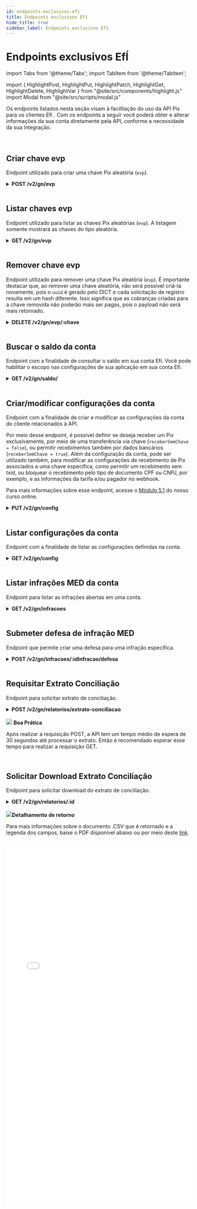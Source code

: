 ```yaml
---
id: endpoints-exclusivos-efi
title: Endpoints exclusivos Efí
hide_title: true
sidebar_label: Endpoints exclusivos Efí
---
```

<h1 className="titulo">Endpoints exclusivos EfÍ</h1>
<div className="conteudo">

import Tabs from '@theme/Tabs';
import TabItem from '@theme/TabItem';


import { HighlightPost, HighlightPut, HighlightPatch, HighlightGet, HighlightDelete, HighlightVar } from "@site/src/components/highlight.js"
import Modal from "@site/src/scripts/modal.js" 

<!-- Embedding React components with MDX -->
<!-- fontWeight: 'bold', -->

<div className="subtitulo">
Os endpoints listados nesta seção visam à facilitação do uso da API Pix para os clientes Efí . Com os endpoints a seguir você poderá obter e alterar informações da sua conta diretamente pela API, conforme a necessidade da sua integração.

</div>

<br/>
<br/>

  ## Criar chave evp

Endpoint utilizado para criar uma chave Pix aleatória (<code>evp</code>).

<div className="post">
<details className="col-100">
  <summary>
    <b><HighlightPost>POST</HighlightPost> /v2/gn/evp</b>
  </summary>
      <div className="post-div"> 
          <div className="left">
            Requer autorização para o escopo: <code>gn.pix.evp.write</code> 
          </div>
      </div>
      <br/> <br/>
      <p><b>Requisição</b></p>
     
      
   A requisição enviada para esse endpoint não precisa de um body, apenas os cabeçalhos de autorização OAuth e o certificado da conta, assim como os endpoints anteriores.
    <br/> <br/> 
        
  <b>Respostas</b>

  <br/> 

  As respostas abaixo representam Sucesso(201) e Falhas/erros do consumo.
  <Tabs
    defaultValue="saida"
    values={[
      { label: '🟢 201', value: 'saida', },
      { label: '🔴 400', value: '400', },
      { label: '🔴 500', value: '500', },
    ]}>
  <TabItem value="saida">

  ```json
  {
    "chave": "345e4568-e89b-12d3-a456-006655440001"
  }
  ```
  </TabItem>
  <TabItem value="400">

  ```json
  {
    "nome": "limite_criacao_chave_atingido",
    "mensagem": "O limite de criação de chaves foi atingido"
  }
  ```
  </TabItem>

  <TabItem value="500">

  ```json
  {
    "nome": "erro_aplicacao",
    "mensagem": "Ocorreu um erro ao solicitar a criação da chave"
  }
  ```
  </TabItem>
  
  </Tabs>

</details>

</div>

<br/>

  ## Listar chaves evp

Endpoint utilizado para listar as chaves Pix aleatórias (<code>evp</code>). A listagem somente mostrará as chaves do tipo aleatória.

  <div className="get">
<details className="col-100">
  <summary>
    <b><HighlightGet>GET</HighlightGet> /v2/gn/evp</b>
  </summary>
      <div className="get-div"> 
          <div className="left">
            Requer autorização para o escopo: <code>gn.pix.evp.read</code> 
          </div>
      </div>
      <br/> <br/>

  <p><b>Requisição</b></p> 
  A requisição enviada para esse endpoint não precisa de um body, apenas os cabeçalhos de autorização OAuth e o certificado da conta, assim como os endpoints anteriores.<br/> <br/>

  <b>Respostas</b>

  <br/> 

  As respostas abaixo representam Sucesso(200) e Falhas/erros do consumo.
  <Tabs
    defaultValue="saida"
    values={[
      { label: '🟢 200', value: 'saida', },
      { label: '🔴 500', value: '500', },
    ]}>
  <TabItem value="saida">

  ```json
{
    "chaves": [
      "355e4568-e89b-1243-a456-006655440001",
      "133e4568-e89b-1243-a456-006655440000"
    ]
}
  ``` 
  </TabItem>
  
  <TabItem value="500">

  ```json
  {
    "nome": "erro_aplicacao",
    "mensagem": "Ocorreu um erro ao buscar as chaves"
  }
  ```
  </TabItem>
  </Tabs>

</details>
</div> 

<br/>

  ## Remover chave evp
Endpoint utilizado para remover uma chave Pix aleatória (<code>evp</code>). É importante destacar que, ao remover uma chave aleatória, não será possível criá-la novamente, pois o <code>uuid</code> é gerado pelo DICT e cada solicitação de registro resulta em um hash diferente. Isso significa que as cobranças criadas para a chave removida não poderão mais ser pagas, pois o payload não será mais retornado.

<div className="delete">
<details className="col-100">
  <summary>
    <b><HighlightDelete>DELETE</HighlightDelete> /v2/gn/evp/<HighlightVar>:chave</HighlightVar></b>
 </summary>
        <div className="delete-div"> 
            <div className="left">
                Requer autorização para o escopo: <code>gn.pix.evp.write</code> 
              </div>
            <div className="right">
            <Modal filename="/markdown/pix/efi/Remover_chave.md" />
            </div>
        </div>
      <br/> <br/>


  <b>Respostas</b>

  <br/> 

  As respostas abaixo representam Sucesso(200) e Falhas/erros do consumo.
  <Tabs
    defaultValue="saida"
    values={[
      { label: '🟢 200', value: 'saida', },
      { label: '🔴 400', value: '400', },
      { label: '🔴 500', value: '500', },
    ]}>
  <TabItem value="saida">

  ```json
  Chave aleatória removida.
  ``` 
  </TabItem>
  <TabItem value="400">

  ```json
{
    "nome": "chave_nao_encontrada",
    "mensagem": "A chave informada não foi encontrada"
}
  ```
 </TabItem>
   <TabItem value="500">

  ```json
{
    "nome": "erro_aplicacao",
    "mensagem": "Ocorreu um erro ao solicitar a exclusão da chave"
}
  ```
 </TabItem>
  </Tabs>

</details>
</div>

<br/>

  ## Buscar o saldo da conta 

Endpoint com a finalidade de consultar o saldo em sua conta Efí. Você pode habilitar o escopo nas configurações de sua aplicação em sua conta Efí.

  <div className="get">
<details className="col-100">
  <summary>
    <b><HighlightGet>GET</HighlightGet> /v2/gn/saldo/</b>
  </summary>
      <div className="get-div"> 
          <div className="left">
            Requer autorização para o escopo: <code>gn.balance.read</code> 
          </div>
          <div className="right">
         <Modal filename="/markdown/pix/efi/Buscar_saldo.md" />
          </div>
      </div>
      <br/> <br/>

  <p><b>Requisição</b></p> 
  A requisição enviada para esse endpoint não precisa de um <em>body</em>, com a opção de informar o parâmetro <code>bloqueios</code> igual a <code>true</code> ou <code>false</code>, como exibido no trecho de código abaixo. Esse parâmetro exibe ou não, os saldos bloqueados por MED ou ação judicial.<br/> <br/>

  <code>/v2/gn/saldo?bloqueios=true</code><br/> <br/>


  <b>Respostas</b>

  <br/> 

  As respostas abaixo representam Sucesso(200) e Falhas/erros do consumo.
  <Tabs
    defaultValue="saida"
    values={[
      { label: '🟢 200', value: 'saida', },
      { label: '🟢 200', value: '200', },
      { label: '🔴 500', value: '500', },
    ]}>
  <TabItem value="saida">

  ```json
  //Bloqueios = true
{
    "saldo": "100.00",
    "bloqueios": {
      "judicial": "0.00",
      "med": "0.00",
      "total": "0.00"
    }
}
  ``` 
  </TabItem>

  <TabItem value="200">

  ```json
//Bloqueios = false
{
   "saldo": "100.00"
}
  ``` 
  </TabItem>

  
  <TabItem value="500">

  ```json
  {
    "nome": "erro_aplicacao",
    "mensagem": "Ocorreu um erro ao solicitar o saldo da conta"
  }
  ```
  </TabItem>
  </Tabs>

</details>
</div> 

<br/>

## Criar/modificar configurações da conta 

Endpoint com a finalidade de criar e modificar as configurações da conta do cliente relacionados à API. 

Por meio desse endpoint, é possível definir se deseja receber um Pix exclusivamente, por meio de uma transferência via chave (<code>receberSemChave = false</code>), ou permitir recebimentos também por dados bancários (<code>receberSemChave = true</code>). Além da configuração da conta, pode ser utilizado também, para modificar as configurações de recebimento de Pix associados a uma chave específica, como permitir um recebimento sem txid, ou bloquear o recebimento pelo tipo de documento CPF ou CNPJ, por exemplo, e as informações da tarifa e/ou pagador no webhook.

Para mais informações sobre esse endpoint, acesse o <a href="https://youtu.be/b5vbjQNdrCE?list=PLRqvcUTH2VsWufBmzOdTVeLEOTGrPNoiu&t=105" target="_blank">Módulo 5.1</a> do nosso curso online.


  <div className="put">
<details className="col-100">
  <summary>
    <b><HighlightPut>PUT</HighlightPut> /v2/gn/config</b>
  </summary>
      <div className="put-div"> 
          <div className="left">
            Requer autorização para o escopo: <code>gn.settings.write</code> 
          </div>
          <div className="right">
         <Modal filename="/markdown/pix/efi/Configurar_conta.md" />
          </div>
      </div>
      <br/> <br/>
      <p><b>Requisição</b></p>
       <Tabs
    defaultValue="exemplo"
    values={[
    { label: 'Exemplo', value: 'exemplo', },
    ]}>
    
  <TabItem value="exemplo">

  ```json
{
    "pix": {
        "receberSemChave": true,
        "chaves": {
            "355e4568-e89b-1243-a456-006655440001": {
                "recebimento": {
                    "txidObrigatorio": false,
                    "recusarTipoPessoa": "PF",
                    "qrCodeEstatico": {
                        "recusarTodos": false
                    },
                    "webhook": {
                        "notificacao": {
                            "tarifa": true,
                            "pagador": true
                        },
                        "notificar": {
                            "pixSemTxid": true
                        }
                    }
                },
                "envio": {
                    "webhook": {
                        "notificacao": {
                            "tarifa": true,
                            "favorecido": true
                        }
                    }
                }
            }
        }
    }
}
  ``` 
  </TabItem>
  </Tabs>


  <br/>
        
  <b>Respostas</b>

  <br/> 

  As respostas abaixo representam Sucesso(204) e Falhas/erros do consumo.
  <Tabs
    defaultValue="saida"
    values={[
      {label: '🟢 204', value: 'saida', },
      { label: '🔴 400', value: '400', },
      { label: '🔴 500', value: '500', },
    ]}>
  <TabItem value="saida">

  ```json
  Configurações criados / modificadas
  ```
  </TabItem>
  <TabItem value="400">

  ```json
{
    "nome": "erro_aplicacao",
    "mensagem": "Ocorreu um erro ao buscar as configurações da conta"
}
  ```
  </TabItem>
    <TabItem value="500">

  ```json
{
    "nome": "erro_aplicacao",
    "mensagem": "Ocorreu um erro ao validar a chave"
}
  ```
  </TabItem>
  </Tabs>

</details>

</div>

<br/>


  ## Listar configurações da conta 

  Endpoint com a finalidade de listar as configurações definidas na conta.

  <div className="get">
<details className="col-100">
  <summary>
    <b><HighlightGet>GET</HighlightGet> /v2/gn/config</b>
  </summary>
      <div className="get-div"> 
          <div className="left">
            Requer autorização para o escopo: <code>gn.settings.read</code> 
          </div>
      </div>
      <br/> <br/>

  <p><b>Requisição</b></p> 
  A requisição enviada para esse endpoint não precisa de um <em>body</em>, apenas os cabeçalhos de autorização OAuth e o certificado da conta, assim como os endpoints anteriores.

  <b>Respostas</b>

  <br/> 

  As respostas abaixo representam Sucesso(200) do consumo.
  <Tabs
    defaultValue="saida"
    values={[
      { label: '🟢 200', value: 'saida', },
    ]}>
  <TabItem value="saida">

  ```json
{
    "pix": {
      "receberSemChave": true,
      "chaves": {
        "355e4568-e89b-1243-a456-006655440001": {
          "recebimento": {
            "txidObrigatorio": true,
            "recusarTipoPessoa": "PF",
            "qrCodeEstatico": {
                "recusarTodos": false
            }
          }
        }
      }
    }
}
  ``` 
  </TabItem>
  </Tabs>

</details>
</div> 

<br/>

## Listar infrações MED da conta

Endpoint para listar as infrações abertas em uma conta.

<!-- Método GET -->
<div className="get">
<details className="col-100">
  <summary>
    <b><HighlightGet>GET</HighlightGet> /v2/gn/infracoes</b>
  </summary>
      <div className="get-div"> 
          <div className="left">
            Requer autorização para o escopo: <code>gn.infractions.read</code> 
          </div>
          <div className="right">
          <Modal filename="/markdown/pix/med/Listar_med.md" />
          </div>
      </div>
      <br/> <br/>
  <p><b>Requisição</b></p>
  O trecho de código abaixo ilustra o consumo do endpoint em uma requisição com o mínimo de parâmetros possível (o intervalo de datas <code>inicio</code> e <code>fim</code>) e o formato em que esses parâmetros devem ser repassados.

<br/>
<br/>

  <code>
  /v2/gn/infracoes?inicio=2020-10-22T00:00:000Z&fim=2023-12-30T23:00:000Z
 </code>

  <br/>    
   <br/>

  <b>Respostas</b>

  <br/> 

  As respostas abaixo representam Sucesso(200) e Falhas/erros do consumo.
  <Tabs
    defaultValue="saida"
    values={[
      { label: '🟢 200', value: 'saida', },
      { label: '🔴 400', value: '400', },
      { label: '🔴 403', value: '403', },
      { label: '🔴 500', value: '500', },
    ]}>
  <TabItem value="saida">

  ```json
{
  
    "parametros":{
      "inicio":"2023-11-22T16:01:35Z",
      "fim":"2023-12-22T16:01:35Z",
      "paginacao":{
         "paginaAtual":0,
         "itensPorPagina":10,
         "quantidadeDePaginas":2,
         "quantidadeTotalDeItens":20
      }
    },
    "infracoes":[
      {
        "idInfracao":"8ad75c93-6150-422c-929e-822f361c7a6b",
        "endToEndId":"E09089356202312181249APId91a6304",
        "protocolo":"1313",
        "dataTransacao":"2023-12-22T16:01:35Z",
        "valor":"100",
        "chave": "chavepix@email.com", //OPCIONAL
        "status": "ABERTA", //ENUM["ABERTA", "ACEITA", "CANCELADA_EFI", "CANCELADA_EFI", "EM_DEFESA", "REJEITADA"]"razao":"Solicitacao de devolução",
        "tipoSituacao": "golpe", //OPCIONAL. ENUM["golpe", "aquisição da conta", "coerção", "acesso fraudulento", "outro", "desconhecido"]
        "tipoFraude": "aplicativo fraudulento", //OPCIONAL.
        "comentario": "Transação feita através de Qrcode falso em boleto", //OPCIONAL
        "defesa": "Comentario de defesa", //OPCIONAL 
        "justificativaAnalista": "Não foi identificado a fraude", //OPCIONAL
        "identificadorTicket":[
            94,
            95
        ],
        "dadosAnalise":{
            "abertura":"2023-12-22T16:01:35Z",
            "prazoFinalizacao":"2023-12-22T16:01:35Z",
            "recebimentoDefesa": "2023-12-22T16:01:35Z", //OPCIONAL 
            "finalizacao": "2023-12-22T16:01:35Z" //OPCIONAL
        },
        "origem":{
            "nomeParticipante":"BANCO XYZ",
            "conta":"10001",
            "nome":"Fulano de Tal",
            "documento":"800000000000000"
        },
        "destino":{
            "nomeParticipante":"Efí S/A",
            "conta":"10001",
            "nome":"Fulano de Tal",
            "documento":"800000000000000"
        },
        "criadoEm":"2023-12-22T16:01:35Z",
        "atualizadoEm":"2023-12-22T16:01:35Z"
      }
    ]
}
  ``` 
  </TabItem>

  <TabItem value="400">

  ```json
{
    "type": "https://pix.bcb.gov.br/api/v2/error/InfracoesConsultaInvalida",
    "title": "Consulta Inválida",
    "status": 400,
    "detail": "Os parâmetros de consulta não respeitam o schema ou não fazem sentido semanticamente.",
    "violacoes":[
      {
        "razao": "Algum dos parâmetros informados para a consulta não respeita o schema.",
        "propriedade": "infracoes.query.inicio" //O campo pode alterar de acordo com o campo informado errado
      }
    ]
}
  ```
  </TabItem>
<TabItem value="403">

  ```json
{
    "error": "insufficient_scope", 
    "error_description": "Access token has insufficient scope"
}
  ```
 </TabItem>
   <TabItem value="500">

  ```json
{
    "type": "https://pix.bcb.gov.br/api/v2/error/InfracaoErroInterno", 
    "title": "Erro Interno", 
    "status": 500, 
    "detail": "Ocorreu um erro interno ao obter a listagem de infrações."
}

OU

{
    "type": "https://pix.bcb.gov.br/api/v2/error/InfracaoErroInterno", 
    "title": "Erro Interno", 
    "status": 500, 
    "detail": "Funcionalidade desabilitada em ambiente de homologação."
}
  ```
  </TabItem>
  </Tabs>

</details>
</div> 
<br/>

 ## Submeter defesa de infração MED
Endpoint que permite criar uma defesa para uma infração específica.

<!-- Método POST -->
<div className="post">
<details className="col-100">
  <summary>
    <b><HighlightPost>POST</HighlightPost> /v2/gn/infracoes/<HighlightVar>:idInfracao</HighlightVar>/defesa</b>
  </summary>
      <div className="post-div"> 
          <div className="left">
            Requer autorização para o escopo: <code>gn.infractions.write</code> 
          </div>
          <div className="right">
          <Modal filename="/markdown/pix/med/criar_defesa.md" />
          </div>
      </div>
      <br/> <br/>
      <p><p><b>Requisição</b></p></p>
     
  <Tabs
    defaultValue="exemplo"
    values={[
    { label: 'Exemplo', value: 'exemplo', },
    ]}>
    
  <TabItem value="exemplo">

  ```json
  {
    "analise": "aceito",
    "justificativa": "Justificativa"
  }
  ``` 
  </TabItem>
  
  </Tabs>


  <br/>   
        
  <b>Respostas</b>

  <br/> 

  As respostas abaixo representam Sucesso(201) e Falhas/erros do consumo.
  <Tabs
    defaultValue="saida"
    values={[
      { label: '🟢 201', value: 'saida', },
      { label: '🔴 400', value: '400', },
      { label: '🔴 403', value: '403', },
      { label: '🔴 404', value: '404', },
      { label: '🔴 409', value: '409', },
      { label: '🔴 422', value: '422', },
      { label: '🔴 500', value: '500', },
    ]}>
  <TabItem value="saida">

  ```json
  Defesa de infração MED criada
  ```
  </TabItem>
  <TabItem value="400">

  ```json
  { 
    "type": "https://pix.bcb.gov.br/api/v2/error/InfracoesConsultaInvalida",
    "title": "Consulta Inválida",
    "status": 400,
    "detail": "A requisição que busca apresentar uma defesa de infração não respeita o schema ou está semanticamente errada.",
    "violacoes":[
      {
        "razao": "Algum dos parâmetros informados não respeita o schema.", // O campo pode alterar de acordo com o campo informado errado
        "propriedade": "infracoes.params.idInfracao" // O campo pode alterar de acordo com o campo informado errado
      }
    ]
  }
  ```
  </TabItem>
  <TabItem value="403">

  ```json
  { 
    "error": "insufficient_scope", 
    "error_description": "Access token has insufficient scope" 
  }
  ```
  </TabItem>
  <TabItem value="404">

  ```json
  { 
    "type": "https://pix.bcb.gov.br/api/v2/error/InfracaoNaoEncontrada", 
    "title": "Não Encontrado", 
    "status": 404, 
    "detail": "Infração não encontrada." 
  }
  ```
  </TabItem>
  <TabItem value="409">

  ```json
  { 
    "type": "https://pix.bcb.gov.br/api/v2/error/InfracaoOperacaoInvalida",
    "title": "Operação Inválida",
    "status": 409,
    "detail": "A requisição que busca apresentar uma defesa de infração não respeita o schema ou está semanticamente errada.",
    "violacoes":[
      {
        "razao": "A defesa para essa infração já foi criada.",
        "propriedade": "body.infractionId"
      }
    ] 
  }

  OU

  { 
    "type": "https://pix.bcb.gov.br/api/v2/error/InfracaoOperacaoInvalida",
    "title": "Operação Inválida",
    "status": 409,
    "detail": "A requisição que busca apresentar uma defesa de infração não respeita o schema ou está semanticamente errada.",
    "violacoes":[
      {
        "razao": "O documento da infração não é o mesmo utilizado na criação da defesa.",
        "propriedade": "body.infractionId"
      }
    ] 
  }
  ```
  </TabItem>
  <TabItem value="422">

  ```json
  { 
    "type": "https://pix.bcb.gov.br/api/v2/error/InfracaoOperacaoInvalida", 
    "title": "Operação Inválida", 
    "status": 422, 
    "detail": "A requisição que busca apresentar uma defesa de infração não respeita o schema ou está semanticamente errada.", 
    "violacoes": [ 
      { 
        "razao": "O prazo para defesa foi excedido.", 
        "propriedade": "body.infractionId" 
      } 
    ]
  }
  ```
  </TabItem>
  <TabItem value="500">

  ```json
  { 
    "type": "https://pix.bcb.gov.br/api/v2/error/InfracaoErroInterno", 
    "title": "Erro Interno", 
    "status": 500, 
    "detail": "Ocorreu um erro interno ao processar a requisição de defesa da infração."
  }

  OU

  { 
    "type": "https://pix.bcb.gov.br/api/v2/error/InfracaoErroInterno", 
    "title": "Erro Interno", 
    "status": 500, 
    "detail": "Funcionalidade desabilitada em ambiente de homologação."
  }
  ```
  </TabItem>
  </Tabs>

</details>

</div>

<br/>

  ## Requisitar Extrato Conciliação
Endpoint para solicitar extrato de conciliação.
  <div className="post">
<details className="col-100">
  <summary>
    <b><HighlightPost>POST</HighlightPost> /v2/gn/relatorios/extrato-conciliacao</b>
  </summary>
      <div className="post-div"> 
          <div className="left">
            Requer autorização para o escopo: <code>gn.reports.write</code> 
          </div>
          <div className="right">
         <Modal filename="/markdown/pix/efi/Requisitar_extrato.md" />
          </div>
      </div>
      <br/> <br/>
      <p><b>Requisição</b></p>
       <br/> 
    <Tabs
    defaultValue="exemplo1"
    values={[
    { label: 'Exemplo 1', value: 'exemplo1', },
    { label: 'Exemplo 2', value: 'exemplo2', },
    ]}>
    
  <TabItem value="exemplo1">

  ```json
{
    "dataMovimento": "2023-12-15",
    "tipoRegistros": {
      "pixRecebido": true,
      "pixEnviadoChave": true,
      "pixEnviadoDadosBancarios": true,
      "estornoPixEnviado": true,
      "pixDevolucaoEnviada": true,
      "pixDevolucaoRecebida": true,
      "tarifaPixEnviado": true,
      "tarifaPixRecebido": true,
      "estornoTarifaPixEnviado": true,
      "saldoDiaAnterior": true,
      "saldoDia": true,
      "transferenciaEnviada": true,
      "transferenciaRecebida": true,
      "estornoTransferenciaEnviada": true,
      "tarifaTransferenciaEnviada": true,
      "estornoTarifaTransferenciaEnviada": true,
      "estornoTarifaPixRecebido": true
    }
}
  ``` 
  </TabItem>
  <TabItem value="exemplo2">

  ```json
{
    "dataMovimento": "2022-04-24",
    "tipoRegistros": {
      "pixRecebido": true
    }
}
  ```
  </TabItem>
  </Tabs>
<br/>
        
  <b>Respostas</b>

  <br/> 

  As respostas abaixo representam Sucesso(201) e Falhas/erros do consumo.
  <Tabs
    defaultValue="saida"
    values={[
      { label: '🟢 202', value: 'saida', },
      { label: '🔴 400', value: '400', },
      { label: '🔴 400', value: 'not-found', },
      { label: '🔴 500', value: '500', },
    ]}>
  <TabItem value="saida">

  ```json
{
    "id": "3d0ca315-aff9–4fc2-be61–3b76b9a2d798",
    "dataSolicitacao": "“2022-02-14T14:42:51.013Z",
    "status": "AGUARDANDO_PROCESSAMENTO"
}
  ```
  </TabItem>
  <TabItem value="400">

  ```json
{
    "type": "https://api-pix.gerencianet.com.br/v2/gn/ExtratoConciliacaoConsultaInvalida",
    "title": "Consulta inválida",
    "status": 400,
    "detail": "Os parâmetros de consulta não respeitam o schema ou não fazem sentido semanticamente",
    "violacoes": [
      {
      "razao": "não são permitidas propriedades adicionais",
      "propriedade": ".body.parametros"
      },
      {
      "razao": "deve ter a propriedade obrigatória dataMovimento",
      "propriedade": ".body"
      }
    ]
}
  ```
  </TabItem>

  <TabItem value="not-found">

  ```json
{
    "type": "https://api-pix.gerencianet.com.br/v2/gn/ExtratoConciliacaoConsultaInvalida",
    "title": "Consulta inválida",
    "status": 400,
    "detail": "A data do extrato de conciliação deve ser anterior à data corrente"
}
  ```
  </TabItem>

  <TabItem value="500">

  ```json
{
    "type": "https://api-pix.gerencianet.com.br/v2/gn/ErroInterno",
    "title": "Erro Interno",
    "status": 500,
    "detail": "Ocorreu um erro interno ao processar a requisição"
}
  ```
  </TabItem>
  
  </Tabs>
<br/>

  <b>Tipos de status retornado no body:</b>
  <br/><br/>
<ul>
<li>AGUARDANDO_PROCESSAMENTO: esse status indica que a solicitação de extrato foi recebida com sucesso e está na fila aguardando para iniciar o processamento;</li>
<li>EM_PROCESSAMENTO: esse status indica que a geração do arquivo foi iniciada e está em etapa de processamento dos dados;</li>
<li>CONCLUIDO: esse status indica que um extrato com os mesmos parâmetros foi solicitado anteriormente e um arquivo com o <code>id</code> retornado já se encontra passível para download.</li>
</ul>

</details>

</div>
<br/>

<div className="admonition admonition_tip">
<div>
<img src="/img/lightbulb-on-green.svg"/> <b>Boa Prática</b>
</div>
<p>Após realizar a requisição POST, a API tem um tempo médio de espera de 30 segundos até processar o extrato. Então é recomendado esperar esse tempo para realizar a requisição GET.</p>
</div>

<br/>

  ## Solicitar Download Extrato Conciliação 

Endpoint para solicitar download do extrato de conciliação.

<div className="get">
<details className="col-100">
  <summary>
    <b><HighlightGet>GET</HighlightGet> /v2/gn/relatorios/<HighlightVar>:id</HighlightVar></b>
  </summary>
      <div className="get-div"> 
          <div className="left">
            Requer autorização para o escopo: <code>gn.reports.read</code> 
          </div>
          <div className="right">
         <Modal filename="/markdown/pix/efi/Solicitar_download.md" />
          </div>
      </div>
      <br/> <br/>


<div className="admonition admonition_caution">
<div>
<img src="/img/exclamation-triangle-orange.svg"/> <b>Atenção!</b>
</div>
  <p>Se consumir o endpoint GET e o extrato ainda não tiver sido processado, a resposta será sucesso(202) e o retorno será semelhante ao que é retornado na solicitação, informando em qual etapa de processamento está a solicitação.</p>
</div>
        <br/> 
  <b>Respostas</b>


<br/>
  As respostas abaixo representam Sucesso(200) e Falhas/erros do consumo.
  <Tabs
    defaultValue="saida"
    values={[
      { label: '🟢 200', value: 'saida', },
      { label: '🟢 202', value: '202', },
      { label: '🔴 404', value: '404', },
      { label: '🔴 500', value: '500', },
    ]}>
  <TabItem value="saida">

  ```json
  CA;Gerencianet;364;1;517613;João da Silva;2021-12-17;2021-12-10;Extrato de Conciliação API Pix;1.0
T;0;0;0;0;0;0
  ``` 
  </TabItem>

  <TabItem value="202">

  ```json
{
    "id": "b02c2b3a-0ab2-4ab5-bc8e-b3ce607e7829",
    "dataSolicitacao": "2022-06-02T20:08:39.000Z",
    "status": "AGUARDANDO_PROCESSAMENTO"
}
  ``` 
  </TabItem>
  <TabItem value="404">

  ```json
{
    "type": "https://api-pix.gerencianet.com.br/v2/gn/NaoEncontrado",
    "title": "Não encontrado",
    "status": 404,
    "detail": "Recurso não encontrado ou não pertence à conta autenticada"
}
  ```
  </TabItem>
  
  <TabItem value="500">

  ```json
{
    "type": "https://api-pix.gerencianet.com.br/v2/gn/ErroInterno",
    "title": "Erro Interno",
    "status": 500,
    "detail": "Ocorreu um erro interno na geração do relatório. Tente solicitar um novo relatório."
}
  ```
  </TabItem>
  </Tabs>

</details>
</div> 
<br/>

<div className="admonition admonition_info">
<div>
<img src="/img/lightbulb-on-blue.svg"/><b>Detalhamento de retorno</b>
</div>
<p>Para mais informações sobre o documento .CSV que é retornado e a legenda dos campos, baixe o PDF disponível abaixo ou por meio deste <a href="https://gerencianet-pub-prod-1.s3.amazonaws.com/Extrato+de+Concilia%C3%A7%C3%A3o+%E2%80%A2+API+Pix+-+v4.0.pdf" target="_blank">link</a>.</p>
</div>
<br/>
 <embed src="/pdfelement/Extrato_conciliacao_API_Pix_v4.0.pdf" type="application/pdf" width="100%" height="972px"></embed>  
 
</div>